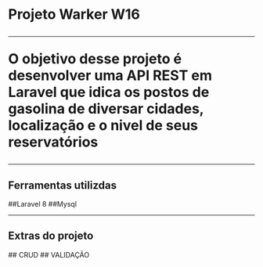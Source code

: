 <h1>Projeto Warker W16</>
<hr>

<p>O objetivo desse projeto é desenvolver uma API REST em Laravel que idica os postos de gasolina de diversar cidades, localização e o nivel de seus reservatórios</p>

<hr>
<h2>Ferramentas utilizdas</h2>
##Laravel 8
##Mysql

<hr>
<h2>Extras do projeto</h2>
## CRUD
## VALIDAÇÃO
